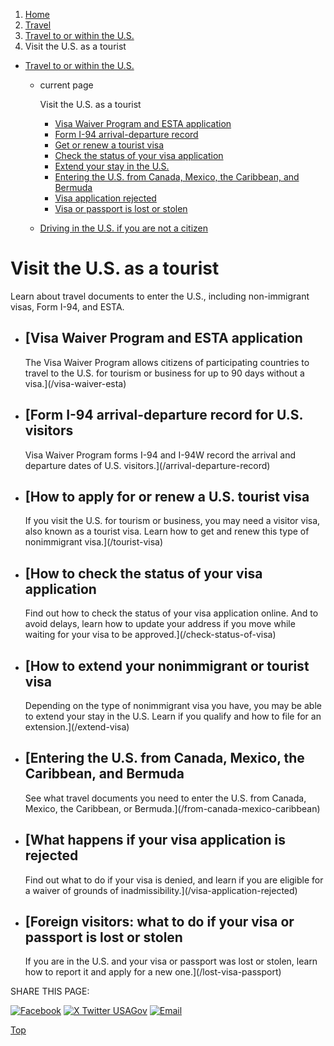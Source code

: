 1. [Home](/)
2. [Travel](/travel)
3. [Travel to or within the U.S.](/travel-to-within-us)
4. Visit the U.S. as a tourist

* [Travel to or within the U.S.](/travel-to-within-us)
  + current page

    Visit the U.S. as a tourist

    - [Visa Waiver Program and ESTA application](/visa-waiver-esta)
    - [Form I-94 arrival-departure record](/arrival-departure-record)
    - [Get or renew a tourist visa](/tourist-visa)
    - [Check the status of your visa application](/check-status-of-visa)
    - [Extend your stay in the U.S.](/extend-visa)
    - [Entering the U.S. from Canada, Mexico, the Caribbean, and Bermuda](/from-canada-mexico-caribbean)
    - [Visa application rejected](/visa-application-rejected)
    - [Visa or passport is lost or stolen](/lost-visa-passport)
  + [Driving in the U.S. if you are not a citizen](/non-citizen-driving)

Visit the U.S. as a tourist
===========================

Learn about travel documents to enter the U.S., including non-immigrant visas, Form I-94, and ESTA.

* [Visa Waiver Program and ESTA application
  ----------------------------------------

  The Visa Waiver Program allows citizens of participating countries to travel to the U.S. for tourism or business for up to 90 days without a visa.](/visa-waiver-esta)
* [Form I-94 arrival-departure record for U.S. visitors
  ----------------------------------------------------

  Visa Waiver Program forms I-94 and I-94W record the arrival and departure dates of U.S. visitors.](/arrival-departure-record)
* [How to apply for or renew a U.S. tourist visa
  ---------------------------------------------

  If you visit the U.S. for tourism or business, you may need a visitor visa, also known as a tourist visa. Learn how to get and renew this type of nonimmigrant visa.](/tourist-visa)
* [How to check the status of your visa application
  ------------------------------------------------

  Find out how to check the status of your visa application online. And to avoid delays, learn how to update your address if you move while waiting for your visa to be approved.](/check-status-of-visa)
* [How to extend your nonimmigrant or tourist visa
  -----------------------------------------------

  Depending on the type of nonimmigrant visa you have, you may be able to extend your stay in the U.S. Learn if you qualify and how to file for an extension.](/extend-visa)
* [Entering the U.S. from Canada, Mexico, the Caribbean, and Bermuda
  -----------------------------------------------------------------

  See what travel documents you need to enter the U.S. from Canada, Mexico, the Caribbean, or Bermuda.](/from-canada-mexico-caribbean)
* [What happens if your visa application is rejected
  -------------------------------------------------

  Find out what to do if your visa is denied, and learn if you are eligible for a waiver of grounds of inadmissibility.](/visa-application-rejected)
* [Foreign visitors: what to do if your visa or passport is lost or stolen
  -----------------------------------------------------------------------

  If you are in the U.S. and your visa or passport was lost or stolen, learn how to report it and apply for a new one.](/lost-visa-passport)

SHARE THIS PAGE:

[![Facebook](/themes/custom/usagov/images/social-media-icons/Facebook_Icon.svg)](https://www.facebook.com/sharer/sharer.php?u=https://www.usa.gov/visit-united-states&v=3)
[![X Twitter USAGov](/themes/custom/usagov/images/social-media-icons/X_Twitter_Icon.svg?version=2)](https://twitter.com/intent/tweet?source=webclient&text=https://www.usa.gov/visit-united-states)
[![Email](/themes/custom/usagov/images/social-media-icons/Email_Icon.svg?version=2)](mailto:?subject=https://www.usa.gov/visit-united-states)

[Top](#main-content)